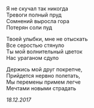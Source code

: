 Я не скучал так никогда  
Тревоги полный пруд  
Сомнений выросла гора  
Потерян соли пуд  

Твоей улыбки, мне не отыскать  
Все серостью стянуло  
Ты мой волнительный цветок  
Нас ураганом сдуло  

Держись мой друг покрепче,  
Прийдется нервно полетать,  
Мы перемены примем легче  
Мечтами новыми страдать  

*18.12.2017*